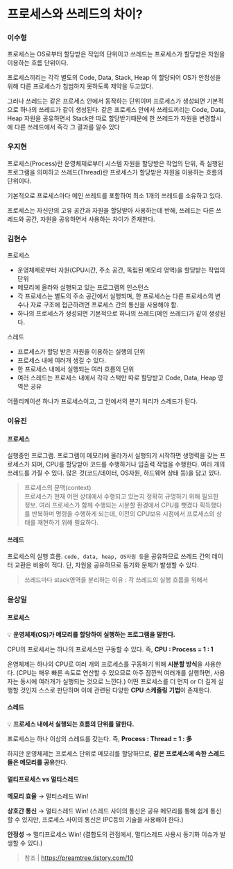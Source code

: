 # 프로세스와 쓰레드의 차이? 

### 이수형

프로세스는 OS로부터 할당받은 작업의 단위이고 쓰레드는 프로세스가 할당받은 자원을 이용하는 흐름 단위이다.

프로세스끼리는 각각 별도의 Code, Data, Stack, Heap 이 할당되어 OS가 안정성을위해 다른 프로세스가 침범하지 못하도록 제약을 두고있다. 

그러나 쓰레드는 같은 프로세스 안에서 동작하는 단위이며 프로세스가 생성되면 기본적으로 하나의 쓰레드가 같이 생성된다. 같은 프로세스 안에서 쓰레드끼리는 Code, Data, Heap 자원을 공유하면서 Stack만 따로 할당받기때문에 한 쓰레드가 자원을 변경할시에 다른 쓰레드에서 즉각 그 결과를 알수 있다

### 우지현

프로세스(Process)란 운영체제로부터 시스템 자원을 할당받은 작업의 단위, 즉 실행된 프로그램을 의미하고 쓰레드(Thread)란 프로세스가 할당받은 자원을 이용하는 흐름의 단위이다.

기본적으로 프로세스마다 메인 쓰레드를 포함하여 최소 1개의 쓰레드를 소유하고 있다.

프로세스는 자신만의 고유 공간과 자원을 할당받아 사용하는데 반해, 쓰레드는 다른 쓰레드와 공간, 자원을 공유하면서 사용하는 차이가 존재한다.

### 김현수

프로세스
- 운영체제로부터 자원(CPU시간, 주소 공간, 독립된 메모리 영역)을 할당받는 작업의 단위
- 메모리에 올라와 실행되고 있는 프로그램의 인스턴스
- 각 프로세스는 별도의 주소 공간에서 실행되며, 한 프로세스는 다른 프로세스의 변수나 자료 구조에 접근하려면 프로세스 간의 통신을 사용해야 함.
- 하나의 프로세스가 생성되면 기본적으로 하나의 쓰레드(메인 쓰레드)가 같이 생성된다.

스레드
- 프로세스가 할당 받은 자원을 이용하는 실행의 단위
- 프로세스 내에 여러개 생길 수 있다.
- 한 프로세스 내에서 실행되는 여러 흐름의 단위
- 여러 스레드는 프로세스 내에서 각각 스택만 따로 할당받고 Code, Data, Heap 영역은 공유

어플리케이션 하나가 프로세스이고, 그 안에서의 분기 처리가 스레드가 된다.

### 이유진

#### 프로세스

실행중인 프로그램. 프로그램이 메모리에 올라가서 실행되기 시작하면 생명력을 갖는 프로세스가 되며, CPU를 할당받아 코드를 수행하거나 입출력 작업을 수행한다. 여러 개의 쓰레드를 가질 수 있다. 많은 것(코드/데이터, OS자원, 하드웨어 상태 등)을 담고 있다.
> 프로세스의 문맥(context)  
> 프로세스가 현재 어떤 상태에서 수행되고 있는지 정확히 규명하기 위해 필요한 정보. 여러 프로세스가 함께 수행되는 시분할 환경에서 CPU를 뺏겼다 획득했다를 반복하며 명령을 수행하게 되는데, 이전의 CPU보유 시점에서 프로세스의 상태를 재현하기 위해 필요하다.

#### 쓰레드

프로세스의 실행 흐름. `code, data, heap, OS자원 등`을 공유하므로 쓰레드 간의 데이터 교환은 비용이 적다. 단, 자원을 공유하므로 동기화 문제가 발생할 수 있다.
>쓰레드마다 stack영역을 분리하는 이유 : 각 쓰레드의 실행 흐름을 위해서


### 윤상일

#### **프로세스**

💡 **운영체제(OS)가 메모리를 할당하여 실행하는 프로그램을 말한다.**

CPU의 프로세서는 하나의 프로세스만 구동할 수 있다. 즉, **CPU : Process = 1 : 1**

운영체제는 하나의 CPU로 여러 개의 프로세스를 구동하기 위해 **시분할 방식**을 사용한다. (CPU는 매우 빠른 속도로 연산할 수 있으므로 아주 잠깐씩 여러개를 실행하면, 사용자는 동시에 여러개가 실행되는 것으로 느낀다.) 어떤 프로세스를 더 먼저 or 더 길게 실행할 것인지 스스로 판단하며 이에 관련된 다양한 **CPU 스케줄링 기법**이 존재한다.  



#### **스레드**

💡 **프로세스 내에서 실행되는 흐름의 단위를 말한다.**

프로세스는 하나 이상의 스레드를 갖는다. 즉, **Process : Thread = 1 : 多**

하지만 운영체제는 프로세스 단위로 메모리를 할당하므로, **같은 프로세스에 속한 스레드들은 메모리를 공유**한다.



#### **멀티프로세스 vs 멀티스레드**

**메모리 효율** → 멀티스레드 Win!

**상호간 통신** → 멀티스레드 Win! (스레드 사이의 통신은 공유 메모리를 통해 쉽게 통신할 수 있지만, 프로세스 사이의 통신은 IPC등의 기술을 사용해야 한다.)

**안정성** → 멀티프로세스 Win! (결합도의 관점에서, 멀티스레드 사용시 동기화 이슈가 발생할 수 있다.)  
  
  > 참조 | https://preamtree.tistory.com/10
